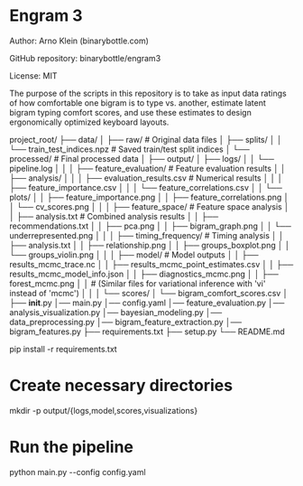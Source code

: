 # Engram 3
Author: Arno Klein (binarybottle.com)

GitHub repository: binarybottle/engram3

License: MIT 

The purpose of the scripts in this repository is to take as input data 
ratings of how comfortable one bigram is to type vs. another,
estimate latent bigram typing comfort scores, and use these estimates
to design ergonomically optimized keyboard layouts.

project_root/
├── data/
│   ├── raw/                                # Original data files
│   ├── splits/
│   │   └── train_test_indices.npz          # Saved train/test split indices
│   └── processed/                          # Final processed data
│
├── output/
│   ├── logs/
│   │   └── pipeline.log
│   │
│   ├── feature_evaluation/                 # Feature evaluation results
│   │   ├── analysis/
│   │   │   ├── evaluation_results.csv      # Numerical results
│   │   │   ├── feature_importance.csv
│   │   │   └── feature_correlations.csv
│   │   └── plots/
│   │       ├── feature_importance.png
│   │       ├── feature_correlations.png
│   │       └── cv_scores.png
│   │
│   ├── feature_space/                      # Feature space analysis
│   │   ├── analysis.txt                    # Combined analysis results
│   │   ├── recommendations.txt
│   │   ├── pca.png
│   │   ├── bigram_graph.png
│   │   └── underrepresented.png
│   │
│   ├── timing_frequency/                   # Timing analysis
│   │   ├── analysis.txt
│   │   ├── relationship.png
│   │   ├── groups_boxplot.png
│   │   └── groups_violin.png
│   │
│   ├── model/                             # Model outputs
│   │   ├── results_mcmc_trace.nc
│   │   ├── results_mcmc_point_estimates.csv
│   │   ├── results_mcmc_model_info.json
│   │   ├── diagnostics_mcmc.png
│   │   ├── forest_mcmc.png
│   │   # (Similar files for variational inference with 'vi' instead of 'mcmc')
│   │
│   └── scores/
│       └── bigram_comfort_scores.csv
│
├── __init__.py
│── main.py
│── config.yaml
│── feature_evaluation.py
│── analysis_visualization.py
│── bayesian_modeling.py
│── data_preprocessing.py
│── bigram_feature_extraction.py
│── bigram_features.py
├── requirements.txt
├── setup.py
└── README.md

pip install -r requirements.txt

# Create necessary directories
mkdir -p output/{logs,model,scores,visualizations}

# Run the pipeline
python main.py --config config.yaml